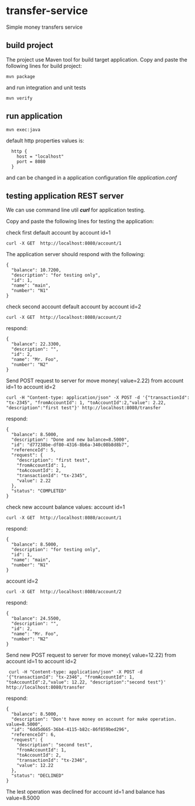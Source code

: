 # transfer-service
Simple money transfers service

## build project
The project use Maven tool for build target application. 
Copy and paste the following lines for build project:

    mvn package    

and run integration and unit tests

    mvn verify

## run application
    mvn exec:java

default http properties values is:

      http {
        host = "localhost"
        port = 8080
      }

and can be changed in a application configuration file _application.conf_
      
## testing application REST server   
We can use command line util _**curl**_  for application testing.

Copy and paste the following lines for testing the application:

check first default account by account id=1 

    curl -X GET  http://localhost:8080/account/1

The application server should respond with the following:

    {
      "balance": 10.7200,
      "description": "for testing only",
      "id": 1,
      "name": "main",
      "number": "N1"
    }
    
check second account default account by account id=2

    curl -X GET  http://localhost:8080/account/2
    
respond:
    
    {
      "balance": 22.3300,
      "description": "",
      "id": 2,
      "name": "Mr. Foo",
      "number": "N2"
    }

Send POST request to server for move money( value=2.22) from account id=1 to account id=2

    curl -H "Content-type: application/json" -X POST -d '{"transactionId": "tx-2345", "fromAccountId": 1, "toAccountId":2,"value": 2.22, "description":"first test"}' http://localhost:8080/transfer 
respond:
    
    {
      "balance": 8.5000,
      "description": "Done and new balance=8.5000",
      "id": "d77238be-df80-4316-8b6a-340c08b8d8b7",
      "referenceId": 5,
      "request": {
        "description": "first test",
        "fromAccountId": 1,
        "toAccountId": 2,
        "transactionId": "tx-2345",
        "value": 2.22
      },
      "status": "COMPLETED"
    }


check new account balance values:
account id=1

    curl -X GET  http://localhost:8080/account/1
respond:
    
    {
      "balance": 8.5000,
      "description": "for testing only",
      "id": 1,
      "name": "main",
      "number": "N1"
    }

account id=2

    curl -X GET  http://localhost:8080/account/2
respond:

    {
      "balance": 24.5500,
      "description": "",
      "id": 2,
      "name": "Mr. Foo",
      "number": "N2"
    }
    

Send new POST request to server for move money( value=12.22) from account id=1 to account id=2

     curl -H "Content-type: application/json" -X POST -d '{"transactionId": "tx-2346", "fromAccountId": 1, "toAccountId":2,"value": 12.22, "description":"second test"}' http://localhost:8080/transfer
respond:

    {
      "balance": 8.5000,
      "description": "Don't have money on account for make operation. value=8.5000",
      "id": "6dd5d665-36b4-4115-b82c-86f859bed296",
      "referenceId": 6,
      "request": {
        "description": "second test",
        "fromAccountId": 1,
        "toAccountId": 2,
        "transactionId": "tx-2346",
        "value": 12.22
      },
      "status": "DECLINED"
    }


The lest  operation was declined for account id=1 and balance has value=8.5000

